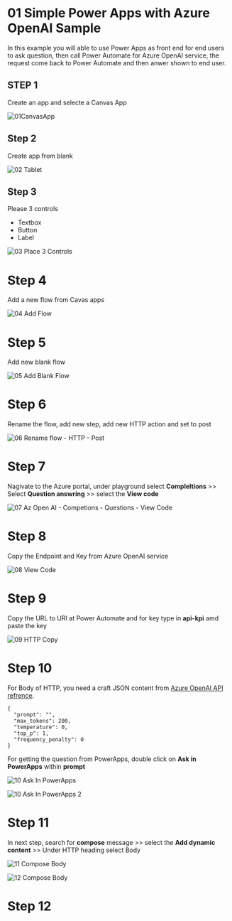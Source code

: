 # 01 Simple Power Apps with Azure OpenAI Sample

In this example you will able to use Power Apps as front end for end users to ask question, then call Power Automate for Azure OpenAI service, the request come back to Power Automate and then anwer shown to end user. 

## STEP 1 

Create an app and selecte a Canvas App 

![01CanvasApp](https://github.com/aarohbits/PowerAppsWorkShopAOAI/assets/35991723/c5db6ef3-0528-420b-b2a2-1218f862336d)


## Step 2

Create app from blank 

![02 Tablet](https://github.com/aarohbits/PowerAppsWorkShopAOAI/assets/35991723/2487ba6b-1683-42ed-a977-d4e3f9ac8aae)


## Step 3 

Please 3 controls 

- Textbox
- Button
- Label 


![03 Place 3 Controls](https://github.com/aarohbits/PowerAppsWorkShopAOAI/assets/35991723/0b24374d-8a38-4691-8ce7-63a8efd693fa)

# Step 4 

Add a new flow from Cavas apps 


![04 Add Flow](https://github.com/aarohbits/PowerAppsWorkShopAOAI/assets/35991723/328268e9-e4c8-46bd-8b16-c3a335684fbb)


# Step 5 

Add new blank flow 

![05 Add Blank Flow](https://github.com/aarohbits/PowerAppsWorkShopAOAI/assets/35991723/67d61559-ba7f-472d-aeea-81b5a9c6f756)


# Step 6 

Rename the flow, add new step, add new HTTP action and set to post 

![06 Rename flow  - HTTP - Post](https://github.com/aarohbits/PowerAppsWorkShopAOAI/assets/35991723/d185070a-8670-4207-9054-f3f8e1b5a5bb)


# Step 7 

Nagivate to the Azure portal, under playground select **Compleltions** >> Select **Question answring** >> select the **View code**


![07 Az Open AI - Competions - Questions - View Code](https://github.com/aarohbits/PowerAppsWorkShopAOAI/assets/35991723/4be798ee-1063-4f6a-8b41-147e2f4245e5)

# Step 8

Copy the Endpoint and Key from Azure OpenAI service

![08 View Code](https://github.com/aarohbits/PowerAppsWorkShopAOAI/assets/35991723/f1c4ec94-af8e-4aec-8b28-c49e28defebd)


# Step 9

Copy the URL to URI at Power Automate
and for key type in **api-kpi** amd paste the key 

![09 HTTP Copy](https://github.com/aarohbits/PowerAppsWorkShopAOAI/assets/35991723/51a0fd77-34cf-4992-b1dd-147a8b63e80e)

# Step 10 

For Body of HTTP, you need a craft JSON content from [Azure OpenAI API refrence](https://learn.microsoft.com/en-us/azure/cognitive-services/openai/reference). 


```
{
  "prompt": "",
  "max_tokens": 200,
  "temperature": 0,
  "top_p": 1,
  "frequency_penalty": 0
}

```

For getting the question from PowerApps, double click on **Ask in PowerApps** within **prompt**

![10 Ask In PowerApps](https://github.com/aarohbits/PowerAppsWorkShopAOAI/assets/35991723/92742cb8-7e7f-46af-b00f-91115619b7fa)


![10 Ask In PowerApps 2](https://github.com/aarohbits/PowerAppsWorkShopAOAI/assets/35991723/e81ad777-798c-4e6c-8420-541214a950e8)



# Step 11 

In next step, search for **compose** message >> select the **Add dynamic content** >> Under HTTP heading select Body 

![11 Compose Body](https://github.com/aarohbits/PowerAppsWorkShopAOAI/assets/35991723/996d82b3-37f9-46c9-b371-0cdeabdf7199)


![12 Compose Body](https://github.com/aarohbits/PowerAppsWorkShopAOAI/assets/35991723/9f0b6713-ad11-4784-8fc6-63359d286a9a)

# Step 12  


